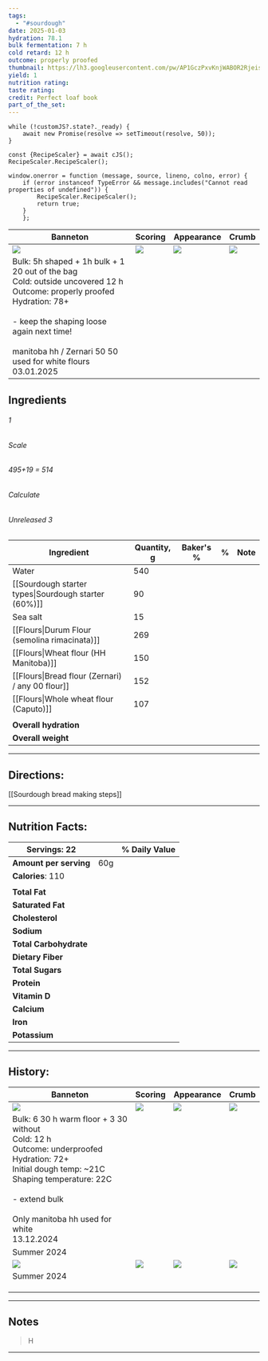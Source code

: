 ```yaml
---
tags:
  - "#sourdough"
date: 2025-01-03
hydration: 78.1
bulk fermentation: 7 h
cold retard: 12 h
outcome: properly proofed
thumbnail: https://lh3.googleusercontent.com/pw/AP1GczPxvKnjWABOR2RjeisBx4HLHQmuIDKPSxXMQjOrO1WmDbMK0WW5aArBBMwrHQ_7guKV6gNlrk5B1UEnv7uOTEGqV_UyzoAsVTSlm6yCNWzQBmXa6T7_AP2875Ggw3Ovi_lTuGMs___Tk_O4gZAVN0Xj=w1280-h960-s-no-gm?authuser=0
yield: 1
nutrition rating: 
taste rating: 
credit: Perfect loaf book
part_of_the_set:
---
```

```dataviewjs
while (!customJS?.state?._ready) { 
	await new Promise(resolve => setTimeout(resolve, 50)); 
} 

const {RecipeScaler} = await cJS();
RecipeScaler.RecipeScaler();

window.onerror = function (message, source, lineno, colno, error) {
	if (error instanceof TypeError && message.includes("Cannot read properties of undefined")) {
		RecipeScaler.RecipeScaler();
		return true;
	}
    };
```

| Banneton                                                                                                                                                                                                                                                | Scoring                                                                                                                                                                                                                              | Appearance                                                                                                                                                                                                                           | Crumb                                                                                                                                                                                                                                |
| ------------------------------------------------------------------------------------------------------------------------------------------------------------------------------------------------------------------------------------------------------- | ------------------------------------------------------------------------------------------------------------------------------------------------------------------------------------------------------------------------------------ | ------------------------------------------------------------------------------------------------------------------------------------------------------------------------------------------------------------------------------------ | ------------------------------------------------------------------------------------------------------------------------------------------------------------------------------------------------------------------------------------ |
| ![](https://lh3.googleusercontent.com/pw/AP1GczOEOKwTU65sTaR0dj-YjePa5_f6tmKmbcS6eIqahjpm8p4bwBVyI1gxv_tC7oPIhcvjA0xNDkVNsylYdVD0ebsm3mf_Bm6YSl-yDlNREJox_S9dNA6Pp9pqidTuMU45RcDht70K9iYaTmxEBJnqV6Pc=w1280-h960-s-no-gm?authuser=0)                    | ![](https://lh3.googleusercontent.com/pw/AP1GczM4V2me9-qy8jge6FZI4umk-63XhYZjbCNU5RaY0hfT-9-Ipe1Jh0LKJjOmKXUqajFknTs4Rq1nb_EislXXEFnjrZ7-xWNFgQaIqEk618XPHkboQdFHjm5JaieDcOMT5uWgMeKu_3Jo1nNLUWn9YcTG=w779-h1039-s-no-gm?authuser=0) | ![](https://lh3.googleusercontent.com/pw/AP1GczNFlbFR0f4xW54eQzjr3xgZO4ICUQIDgmfNbkt8qXv1JqP33dbkmkYLXT8cFA7SmeQPEKvIYDUWwn1ZJtw36xyM-0anjEeYTeJKs8NdqDZh31dEQqabezv4b87rBtPtWNONGusH9-KyG5o2r_aqdlJG=w779-h1039-s-no-gm?authuser=0) | ![](https://lh3.googleusercontent.com/pw/AP1GczPxvKnjWABOR2RjeisBx4HLHQmuIDKPSxXMQjOrO1WmDbMK0WW5aArBBMwrHQ_7guKV6gNlrk5B1UEnv7uOTEGqV_UyzoAsVTSlm6yCNWzQBmXa6T7_AP2875Ggw3Ovi_lTuGMs___Tk_O4gZAVN0Xj=w1280-h960-s-no-gm?authuser=0) |
| Bulk: 5h shaped + 1h bulk + 1 20 out of the bag <br>Cold: outside uncovered 12 h<br>Outcome: properly proofed<br>Hydration: 78+<br><br>- keep the shaping loose again next time!<br><br>manitoba hh / Zernari 50 50 used for white flours<br>03.01.2025 |                                                                                                                                                                                                                                      |                                                                                                                                                                                                                                      |                                                                                                                                                                                                                                      |


## Ingredients

###### 1
###### Scale
###### 495+19 = 514
###### Calculate
###### Unreleased 3

| Ingredient                                           | Quantity, g | Baker's % | %   | Note |
| ---------------------------------------------------- | ----------- | --------- | --- | ---- |
| Water                                                | 540         |           |     |      |
| [[Sourdough starter types\|Sourdough starter (60%)]] | 90          |           |     |      |
| Sea salt                                             | 15          |           |     |      |
| [[Flours\|Durum Flour (semolina rimacinata)]]        | 269         |           |     |      |
| [[Flours\|Wheat flour (HH Manitoba)]]                | 150         |           |     |      |
| [[Flours\|Bread flour (Zernari) / any 00 flour]]     | 152         |           |     |      |
| [[Flours\|Whole wheat flour (Caputo)]]               | 107         |           |     |      |
|                                                      |             |           |     |      |
| **Overall hydration**                                |             |           |     |      |
| **Overall weight**                                   |             |           |     |      |





---
## Directions:

[[Sourdough bread making steps]]

---
## Nutrition Facts:

| **Servings:** 22       |       | % Daily Value |
| ---------------------- | ----- | ------------- |
| **Amount per serving** | 60g   |               |
| **Calories**: 110      |       |               |
|                        |       |               |
| **Total Fat**          |       |               |
| **Saturated Fat**      |       |               |
| **Cholesterol**        |       |               |
| **Sodium**             |       |               |
| **Total Carbohydrate** |       |               |
| **Dietary Fiber**      |       |               |
| **Total Sugars**       |       |               |
| **Protein**            |       |               |
| **Vitamin D**          |       |               |
| **Calcium**            |       |               |
| **Iron**               |       |               |
| **Potassium**          |       |               |

---
## History:

| Banneton                                                                                                                                                                                                                             | Scoring                                                                                                                                                                                                                              | Appearance                                                                                                                                                                                                                          | Crumb                                                                                                                                                                                                                                |
| ------------------------------------------------------------------------------------------------------------------------------------------------------------------------------------------------------------------------------------ | ------------------------------------------------------------------------------------------------------------------------------------------------------------------------------------------------------------------------------------ | ----------------------------------------------------------------------------------------------------------------------------------------------------------------------------------------------------------------------------------- | ------------------------------------------------------------------------------------------------------------------------------------------------------------------------------------------------------------------------------------ |
| ![](https://lh3.googleusercontent.com/pw/AP1GczN-gP29dbccePs01rpP-BjC45eFjMuyn2E-OWSizveZAA2ygEZ38-8aOMJO2sfUS_oJuPFkhg1q_QZ3NKzlYhwfncSBoewzScjeoS70Pbot2oUNSe_58TYm6CamjeMdBubDO1QmvBwCUkgWgRcFAZqh=w1260-h765-s-no-gm?authuser=0) | ![](https://lh3.googleusercontent.com/pw/AP1GczP7JoN7_nWKlahXeX-unqhGH8MYuUQGyb3FH9rD888OVp9WoCxtrdfLKvY2LvMsJMAv2He_2GIvFOI5JdoAd9jpj6P0xWUOKamfAAG7cqQSO4AbZUv-j48vWtjY5I_AHsO4PQaTK8O64TGnLTeHuAg-=w1145-h858-s-no-gm?authuser=0) | ![](https://lh3.googleusercontent.com/pw/AP1GczOFP07i1ngi7iLaZwQAAuRrNIK0sYPtuRDOZ2_32kQdpwb1jPLPX_c5DVfa3gkh56Asjqvo8E-Qp_lqBqWRMupQEA4t3n2C1Ea8-9ZINFTLTCumKW8k3ON4S01MlFZlSLn8vqWC2QVuV8Vjlxp7U_44=w643-h858-s-no-gm?authuser=0) | ![](https://lh3.googleusercontent.com/pw/AP1GczNdDxa6CSl6teo_V6HpOxFE5VgBHys8xMyM88GVvM3z_92UPQ4aIrU54awBQK9Ep4RrXcaOIceIDE7dwM7rTbuOMf4UZtLgldllGJQGp3_2_yoBZSHFDONqDtN9FisIUoQZFWWzuourHss67EhT3Mmy=w643-h858-s-no-gm?authuser=0)  |
| Bulk: 6 30 h warm floor + 3 30 without<br>Cold: 12 h<br>Outcome: underproofed<br>Hydration: 72+<br>Initial dough temp: ~21C<br>Shaping temperature: 22C<br><br>- extend bulk<br><br>Only manitoba hh used for white<br>13.12.2024    |                                                                                                                                                                                                                                      |                                                                                                                                                                                                                                     |                                                                                                                                                                                                                                      |
| Summer 2024                                                                                                                                                                                                                          |                                                                                                                                                                                                                                      |                                                                                                                                                                                                                                     |                                                                                                                                                                                                                                      |
| ![](https://lh3.googleusercontent.com/pw/AP1GczNNy29Zds-gk8QAOncOv-PPaBwIOgOP93YxYCl016IgUrXHPQ4_7qnmY0dOGe8XoF6BuDDLeZS1NLPv9uqaSZyM53zVO9egqD98XfhyYFlk9Ga_y_GEOQa_Yn6I-_dMdh7l1zz8ZpOD5OdRkbm2pcOT=w886-h663-s-no-gm?authuser=0)  | ![](https://lh3.googleusercontent.com/pw/AP1GczNZmQVwgYesha0AazuTvwcBSv6_OqrEvobw3zDPFtVVOIXKSqX9c08qtEcOEoLqEwt94DNNFhR32uYMFXJTquIZEd6sLz_rlYyqfWVuWjr91n8_wODEK-umoaol8XJ-fDP3QMLrk_QM1R0WmyyS9vHn=w1081-h723-s-no-gm?authuser=0) | ![](https://lh3.googleusercontent.com/pw/AP1GczNjET5Tpvnpo_Zp2ank0onxbl6OeQJalWIa9x6MbfE-BUg2cVNZK4UvO3i_MiDgXC6XeP2_ONTZNSH7IYbdmI3s0zzdvC1pDabgShuIIkQaA-L4qhFsqQdObEfxDGugAYdEysdEuy2RKK0xpohUvWOC=w614-h754-s-no-gm?authuser=0) | ![](https://lh3.googleusercontent.com/pw/AP1GczOV2etkBFgKL0RqdKpfewhuaMhJIuIbIugSAndCpecwi4FPfI04_zsUHagyGGvryPPD1b2Y3mv5uaIo67PDd6Y7ngVJ30dcqQz46j-xAFqwXom5ExvKr9hdjSj4V0X4gT5y0H7z4QqHQ72279wmIT8l=w1059-h858-s-no-gm?authuser=0) |
| Summer 2024                                                                                                                                                                                                                          |                                                                                                                                                                                                                                      |                                                                                                                                                                                                                                     |                                                                                                                                                                                                                                      |
|                                                                                                                                                                                                                                      |                                                                                                                                                                                                                                      |                                                                                                                                                                                                                                     |                                                                                                                                                                                                                                      |
|                                                                                                                                                                                                                                      |                                                                                                                                                                                                                                      |                                                                                                                                                                                                                                     |                                                                                                                                                                                                                                      |
|                                                                                                                                                                                                                                      |                                                                                                                                                                                                                                      |                                                                                                                                                                                                                                     |                                                                                                                                                                                                                                      |

---
## Notes

> H

---



